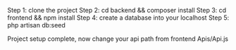 Step 1: clone the project
Step 2: cd backend && composer install
Step 3: cd frontend && npm install
Step 4: create a database into your localhost
Step 5:  php artisan db:seed

Project setup complete, now change your api path from frontend Apis/Api.js
 
